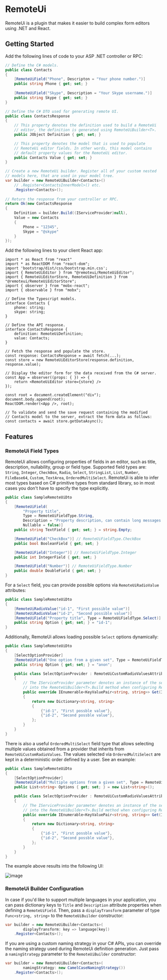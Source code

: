 # RemoteUi

RemoteUi is a plugin that makes it easier to build complex form editors using .NET and React.

## Getting Started

Add the following lines of code to your ASP .NET controller or RPC:

```cs
// Define the C# models.
public class Contacts
{
    [RemoteUiField("Phone", Descripton = "Your phone number.")] 
    public string Phone { get; set; }
    
    [RemoteUiField("Skype", Description = "Your Skype username.")]
    public string Skype { get; set; }
}

// Define the C# DTO used for generating remote UI.
public class ContactsResponse
{
    // This property denotes the definition used to build a RemoteUi
    // editor, the definition is generated using RemoteUiBuilder<T>.
    public JObject Definition { get; set; }

    // This property denotes the model that is used to populate
    // RemoteUi editor fields. In other words, this model contains
    // default property values for the RemoteUi editor.
    public Contacts Value { get; set; }
}

// Create a new RemoteUi builder. Register all of your custom nested
// models here, that are used in your model tree.
var builder = new RemoteUiBuilder<Contacts>()
    // .Register<ContactsInnerModel>() etc.
    .Register<Contacts>();
    
// Return the response from your controller or RPC.
return Ok(new ContactsResponse
{
    Definition = builder.Build((IServiceProvider)null),
    Value = new Contacts
    {
        Phone = "12345",
        Skype = "@skype"
    }
});
```

Add the following lines to your client React app:

```tsx
import * as React from "react"
import * as ReactDOM from "react-dom";
import 'bootstrap/dist/css/bootstrap.min.css';
import { RemoteUiEditor } from "@remoteui/RemoteUiEditor";
import { RemoteUiEditorStore, RemoteUiDefinition } from "@remoteui/RemoteUiEditorStore";
import { observer } from "mobx-react";
import { observable } from "mobx";

// Define the Typescript models.
interface Contacts {
    phone: string;
    skype: string;
}

// Define the API response.
interface ContactsResponse {
    definition: RemoteUiDefinition;
    value: Contacts;
}

// Fetch the response and populate the store. 
const response: ContactsResponse = await fetch(...);
const store = new RemoteUiEditorStore(response.definition, response.value);

// Display the editor form for the data received from the C# server.
const App = observer((props: { }) => {
    return <RemoteUiEditor store={store} />
});

const root = document.createElement("div");
document.body.append(root);
ReactDOM.render(<App />, root);

// To validate and send the save request containing the modified
// Contacts model to the server, extract the form data as follows:
const contacts = await store.getDataAsync();
```

## Features

### RemoteUi Field Types

RemoteUi allows configuring properties of fields in an editor, such as title, description, nullability, group or field type. Supported field types are: `String`, `Integer`, `CheckBox`, `Radio`, `Select`, `StringList`, `List`, `Number`, `FileBase64`, `Custom`, `TextArea`, `OrderedMultiSelect`. RemoteUi is able to infer most types based on C# primitive types from standard library, so in most cases you don't have to specify the type explicitly.

```cs
public class SampleRemoteUiDto
{
    [RemoteUiField(
        "Property title",
        Type = RemoteUiFieldType.String,
        Description = "Property description, can contain long messages.",
        Nullable = false)]
    public string TextField { get; set; } = string.Empty;

    [RemoteUiField("CheckBox")] // RemoteUiFieldType.CheckBox
    public bool BooleanField { get; set; }

    [RemoteUiField("Integer")] // RemoteUiFieldType.Integer
    public int IntegerField { get; set; }

    [RemoteUiField("Number")] // RemoteUiFieldType.Number
    public double DoubleField { get; set; }
}
```

For a `Select` field, you can provide possible options via `RemoteUiRadioValue` attributes:

```cs
public class SampleRemoteUiDto
{
    [RemoteUiRadioValue("id-1", "First possible value")]
    [RemoteUiRadioValue("id-2", "Second possible value")]
    [RemoteUiField("Property title", Type = RemoteUiFieldType.Select)]
    public string Option { get; set; } = "id-1";
}
```

Additionally, RemoteUi allows loading possible `Select` options dynamically:

```cs
public class SampleRemoteUiDto
{
    [SelectOptionProvider]
    [RemoteUiField("One option from a given set", Type = RemoteUiFieldType.Select)]
    public string Option { get; set; } = "anon";

    public class SelectOptionProvider : RemoteUiCustomRadioValuesAttribute
    {
        // The IServiceProvider parameter denotes an instance of the service provider you pass
        // into the RemoteUiBuilder<T>.Build method when configuring RemoteUi.
        public override IEnumerable<KeyValuePair<string, string>> Get(IServiceProvider services)
        {
            return new Dictionary<string, string>
            {
                {"id-1", "First possble value"},
                {"id-2", "Second possble value"},
            };
        }
    }
}
```

There is also a useful `OrderedMultiSelect` field type that allows selecting multiple values obtained from a provider that inherits from `RemoteUiCustomRadioValues`. The values selected via `OrderedMultiSelect` are kept in a deterministic order defined by a user. See an example:

```cs
public class SampleRemoteUiDto
{
    [SelectOptionProvider]
    [RemoteUiField("Multiple options from a given set", Type = RemoteUiFieldType.OrderedMultiSelect)]
    public List<string> Options { get; set; } = new List<string>();

    public class SelectOptionProvider : RemoteUiCustomRadioValuesAttribute
    {
        // The IServiceProvider parameter denotes an instance of the service provider you pass
        // into the RemoteUiBuilder<T>.Build method when configuring RemoteUi.
        public override IEnumerable<KeyValuePair<string, string>> Get(IServiceProvider services)
        {
            return new Dictionary<string, string>
            {
                {"id-1", "First possble value"},
                {"id-2", "Second possble value"},
            };
        }
    }
}
```

The example above results into the following UI:

![image](https://user-images.githubusercontent.com/6759207/74869540-33907c80-5369-11ea-87e9-ea546f0c9f43.png)

### RemoteUi Builder Configuration

In case if you'd like to support multiple languages in your application, you can pass dictionary keys to `Title` and `Description` attribute properties when defining a `RemoteUiField`. Then, pass a `displayTransform` parameter of type `Func<string, string>` to the `RemoteUiBuilder` constructor:

```cs
var builder = new RemoteUiBuilder<Contacts>(
        displayTransform: key => language[key])
    .Register<Contacts>();
```

If you are using a custom naming strategy in your C# APIs, you can override the naming strategy used during RemoteUi definition generation. Just pass a `namingStrategy` parameter to the `RemoteUiBuilder` constructor:

```cs
var builder = new RemoteUiBuilder<Contacts>(
        namingStrategy: new CamelCaseNamingStrategy())
    .Register<Contacts>();
```